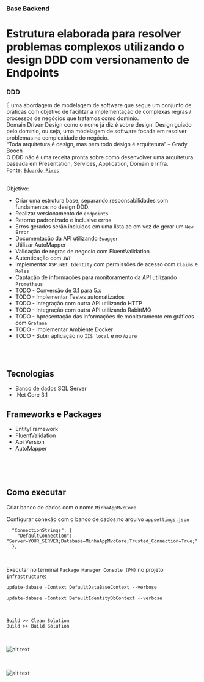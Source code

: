 ### Base Backend
# Estrutura elaborada para resolver problemas complexos utilizando o design DDD com versionamento de Endpoints


### DDD 
É uma abordagem de modelagem de software que segue um conjunto de práticas com objetivo de facilitar a implementação de complexas regras / processos de negócios que tratamos como domínio.
<br>
Domain Driven Design como o nome já diz é sobre design. Design guiado pelo domínio, ou seja, uma modelagem de software focada em resolver problemas na complexidade do negócio.
<br>
“Toda arquitetura é design, mas nem todo design é arquitetura” – Grady Booch
<br>
O DDD não é uma receita pronta sobre como desenvolver uma arquitetura baseada em Presentation, Services, Application, Domain e Infra.
<br>
Fonte: [`Eduardo Pires`](https://www.eduardopires.net.br/2016/08/ddd-nao-e-arquitetura-em-camadas/)
<br>
<br/>

Objetivo:
- Criar uma estrutura base, separando responsabilidades com fundamentos no design DDD.
- Realizar versionamento de `endpoints`
- Retorno padronizado e inclusive erros
- Erros gerados serão incluidos em uma lista ao em vez de gerar um `New Error`
- Documentação da API utilizando `Swagger`
- Utilizar AutoMapper
- Validação de regras de negocio com FluentValidation
- Autenticação com `JWT`
- Implementar `ASP.NET Identity` com permissões de acesso com `Claims` e `Roles`
- Captação de informações para monitoramento da API utilizando `Prometheus`
- TODO - Conversão de 3.1 para 5.x
- TODO - Implementar Testes automatizados
- TODO - Integração com outra API utilizando HTTP
- TODO - Integração com outra API utilizando RabittMQ
- TODO - Apresentação das informações de monitoramento em gráficos com `Grafana`
- TODO - Implementar Ambiente Docker
- TODO - Subir aplicação no `IIS local` e no `Azure`

<br/>
<br/>

## Tecnologias
- Banco de dados SQL Server
- .Net Core 3.1

## Frameworks e Packages
- EntityFramework
- FluentValidation
- Api Version
- AutoMapper

<br/>
<br/>

<br>

## Como executar

Criar banco de dados com o nome `MinhaAppMvcCore`

Configurar conexão com o banco de dados no arquivo `appsettings.json`


```
  "ConnectionStrings": {
    "DefaultConnection": "Server=YOUR_SERVER;Database=MinhaAppMvcCore;Trusted_Connection=True;"
  },
```

<br>

Executar no terminal `Package Manager Console (PM)` no projeto `Infrastructure`:
<br>

```
update-dabase -Context DefaultDataBaseContext --verbose
```
```
update-dabase -Context DefaultIdentityDbContext --verbose
```

<br>

`Build >> Clean Solution`
<br>
`Build >> Build Solution`

<br>

![alt text](https://github.com/cleberspirlandeli/versionamento-api/blob/master/images/swagger.png)

<br>

![alt text](https://github.com/cleberspirlandeli/versionamento-api/blob/master/images/elmah.png)

<br>
